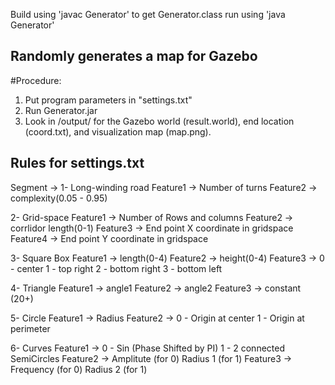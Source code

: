 Build using 'javac Generator' to get Generator.class
run using 'java Generator'

## Randomly generates a map for Gazebo

#Procedure:

1. Put program parameters in "settings.txt"
2. Run Generator.jar
3. Look in /output/ for the Gazebo world (result.world), end location (coord.txt), and visualization map (map.png).

## Rules for settings.txt

Segment ->
1- Long-winding road 
	Feature1 -> Number of turns
	Feature2 -> complexity(0.05 - 0.95)
	
2- Grid-space
	Feature1 -> Number of Rows and columns
	Feature2 -> corrlidor length(0-1)
	Feature3 -> End point X coordinate in gridspace
	Feature4 -> End point Y coordinate in gridspace

3- Square Box
	Feature1 -> length(0-4)
	Feature2 -> height(0-4)
	Feature3 -> 0 - center
		    1 - top right
		    2 - bottom right
		    3 - bottom left

4- Triangle
	Feature1 -> angle1
	Feature2 -> angle2
	Feature3 -> constant (20+)

5- Circle
	Feature1 -> Radius
	Feature2 -> 0 - Origin at center
		    1 - Origin at perimeter

6- Curves
	Feature1 -> 0 - Sin (Phase Shifted by PI)
		    1 - 2 connected SemiCircles
	Feature2 -> Amplitute (for 0)
		    Radius 1 (for 1)
	Feature3 -> Frequency (for 0) 
		    Radius 2 (for 1)
